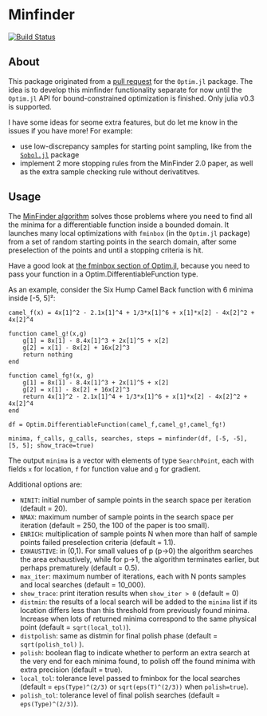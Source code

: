 # Minfinder

[![Build Status](https://travis-ci.org/Ken-B/MinFinder.jl.svg?branch=master)](https://travis-ci.org/Ken-B/MinFinder.jl)

## About

This package originated from a [pull request](https://github.com/JuliaOpt/Optim.jl/pull/73) for the `Optim.jl` package. The idea is to develop this minfinder functionality separate for now until the `Optim.jl` API for bound-constrained optimization is finished. Only julia v0.3 is supported.

I have some ideas for seome extra features, but do let me know in the issues if you have more! For example:
* use low-discrepancy samples for starting point sampling, like from the [`Sobol.jl`](https://github.com/stevengj/Sobol.jl) package
* implement 2 more stopping rules from the MinFinder 2.0 paper, as well as the extra sample checking rule without derivatitves.



## Usage

The [MinFinder algorithm](www.cs.uoi.gr/~lagaris/papers/MINF.pdf) solves those problems where you need to find all the minima for a differentiable function inside a bounded domain. It launches many local optimizations with `fminbox` (in the `Optim.jl` package) from a set of random starting points in the search domain, after some preselection of the points and until a stopping criteria is hit.

Have a good look at [the fminbox section of Optim.jl](https://github.com/JuliaOpt/Optim.jl#box-minimization), because you need to pass your function in a Optim.DifferentiableFunction type.

As an example, consider the Six Hump Camel Back function with 6 minima inside [-5, 5]²:

	camel_f(x) = 4x[1]^2 - 2.1x[1]^4 + 1/3*x[1]^6 + x[1]*x[2] - 4x[2]^2 + 4x[2]^4

	function camel_g!(x,g)
	    g[1] = 8x[1] - 8.4x[1]^3 + 2x[1]^5 + x[2]
	    g[2] = x[1] - 8x[2] + 16x[2]^3
	    return nothing
	end

	function camel_fg!(x, g)
	    g[1] = 8x[1] - 8.4x[1]^3 + 2x[1]^5 + x[2]
	    g[2] = x[1] - 8x[2] + 16x[2]^3
	    return 4x[1]^2 - 2.1x[1]^4 + 1/3*x[1]^6 + x[1]*x[2] - 4x[2]^2 + 4x[2]^4
	end	

	df = Optim.DifferentiableFunction(camel_f,camel_g!,camel_fg!)

    minima, f_calls, g_calls, searches, steps = minfinder(df, [-5, -5], [5, 5]; show_trace=true)

The output `minima` is a vector with elements of type `SearchPoint`, each with fields `x` for location, `f` for function value and `g` for gradient.

Additional options are:
* `NINIT`: initial number of sample points in the search space per iteration (default = 20).
* `NMAX`: maximum number of sample points in the search space per iteration (default = 250, the 100 of the paper is too small).
* `ENRICH`: multiplication of sample points N when more than half of sample points failed preselection criteria (default = 1.1).
* `EXHAUSTIVE`: in (0,1). For small values of p (p→0) the algorithm searches the area exhaustively, while for p→1, the algorithm terminates earlier, but perhaps prematurely (default = 0.5).
* `max_iter`: maximum number of iterations, each with N ponts samples and local searches (default = 10_000).
* `show_trace`: print iteration results when `show_iter > 0` (default = 0)
* `distmin`: the results of a local search will be added to the `minima` list if its location differs less than this threshold from previously found minima. Increase when lots of returned minima correspond to the same physical point (default = `sqrt(local_tol)`).
* `distpolish`: same as distmin for final polish phase (default = `sqrt(polish_tol)` ).
* `polish`: boolean flag to indicate whether to perform an extra search at the very end for each minima found, to polish off the found minima with extra precision (default = true).
* `local_tol`: tolerance level passed to fminbox for the local searches (default = `eps(Type)^(2/3)` or `sqrt(eps(T)^(2/3))` when `polish=true`).
* `polish_tol`: tolerance level of final polish searches (default = `eps(Type)^(2/3)`).
